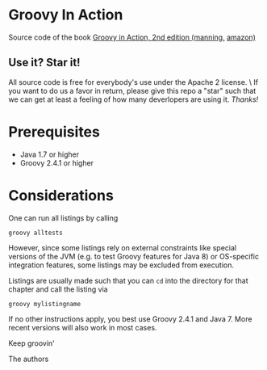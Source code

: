# Groovy In Action
Source code of the book [Groovy in Action, 2nd edition (manning,](http://manning.com/koenig2/?a_aid=regina&a_bid=8ade3b0e)
[amazon)](http://www.amazon.com/gp/product/1935182447/ref=as_li_tl?ie=UTF8&camp=1789&creative=9325&creativeASIN=1935182447&linkCode=as2&tag=httpgroovycan-20&linkId=XLTAIALXLIUBWPOH)

## Use it? Star it!
All source code is free for everybody's use under the Apache 2 license. \\
If you want to do us a favor in return, please give this repo a "star" such that we can get at least a feeling of how many deverlopers are using it. _Thanks!_ 

# Prerequisites

* Java 1.7 or higher
* Groovy 2.4.1 or higher

# Considerations

One can run all listings by calling

    groovy alltests

However, since some listings rely on external
constraints like special versions of the JVM
(e.g. to test Groovy features for Java 8) or
OS-specific integration features, some listings
may be excluded from execution.

Listings are usually made such that you can 
`cd` into the directory for that chapter and
call the listing via

	groovy mylistingname
	
If no other instructions apply, you best 
use Groovy 2.4.1 and Java 7. More recent versions
will also work in most cases.

Keep groovin'

The authors	
